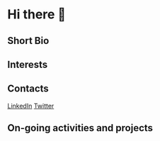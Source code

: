 # Hi there 👋
## Short Bio

## Interests

## Contacts 
[LinkedIn](https://www.linkedin.com/in/sadiq-adedayo) 
[Twitter](https://twitter.com/adedayoas91)

## On-going activities and projects 

<!--

Here are some ideas to get you started:

- 🔭 I’m currently working on ...
- 🌱 I’m currently learning ...
- 👯 I’m looking to collaborate on ...
- 🤔 I’m looking for help with ...
- 💬 Ask me about ...
- 📫 How to reach me: ...
- 😄 Pronouns: ...
- ⚡ Fun fact: ...
-->

